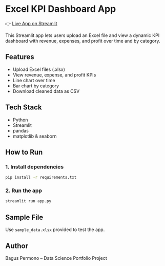 # Excel KPI Dashboard App

👉 [Live App on Streamlit](https://excel-kpi-dashboard-gxa8bwbbqgff7egwxc6eqf.streamlit.app/)

This Streamlit app lets users upload an Excel file and view a dynamic KPI dashboard with revenue, expenses, and profit over time and by category.

## Features
- Upload Excel files (.xlsx)
- View revenue, expense, and profit KPIs
- Line chart over time
- Bar chart by category
- Download cleaned data as CSV

## Tech Stack
- Python
- Streamlit
- pandas
- matplotlib & seaborn

## How to Run

### 1. Install dependencies
```bash
pip install -r requirements.txt
```

### 2. Run the app
```bash
streamlit run app.py
```

## Sample File
Use `sample_data.xlsx` provided to test the app.

## Author
Bagus Permono – Data Science Portfolio Project
